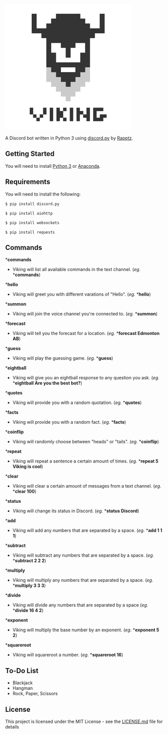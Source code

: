 ![Alt text](viking.png?raw=true "Viking")

A Discord bot written in Python 3 using [discord.py](https://github.com/Rapptz/discord.py) by [Rapptz](https://github.com/Rapptz).

## Getting Started

You will need to install [Python 3](https://www.python.org/downloads/) or [Anaconda](https://www.continuum.io/downloads).

## Requirements

You will need to install the following:
```
$ pip install discord.py
```
```
$ pip install aiohttp
```
```
$ pip install websockets
```
```
$ pip install requests
```

## Commands

***commands**
* Viking will list all available commands in the text channel. (*eg.* ***commands**)

***hello**
* Viking will greet you with different varations of "Hello". (*eg.* ***hello**)

***summon**
* Viking will join the voice channel you're connected to. (*eg.* ***summon**)

***forecast**
* Viking will tell you the forecast for a location. (*eg.* ***forecast Edmonton AB**)

***guess**
* Viking will play the guessing game. (*eg.* ***guess**)

***eightball**
* Viking will give you an eightball response to any question you ask. (*eg.* ***eightball Are you the best bot?**)

***quotes**
* Viking will provide you with a random quotation. (*eg.* ***quotes**)

***facts**
* Viking will provide you with a random fact. (*eg.* ***facts**)

***coinflip**
* Viking will randomly choose between "heads" or "tails". (*eg.* ***coinflip**)

***repeat**
* Viking will repeat a sentence a certain amount of times. (*eg.* ***repeat 5 Viking is cool**)

***clear**
* Viking will clear a certain amount of messages from a text channel. (*eg.* ***clear 100**)

***status**
* Viking will change its status in Discord. (*eg.* ***status Discord**)

***add**
* Viking will add any numbers that are separated by a space. (*eg.* ***add 1 1 1**)

***subtract**
* Viking will subtract any numbers that are separated by a space. (*eg.* ***subtract 2 2 2**)

***multiply**
* Viking will multiply any numbers that are separated by a space. (*eg.* ***multiply 3 3 3**)

***divide**
* Viking will divide any numbers that are separated by a space (*eg.* ***divide 16 4 2**)

***exponent**
* Viking will multiply the base number by an exponent. (*eg.* ***exponent 5 2**)

***squareroot**
* Viking will squareroot a number. (*eg.* ***squareroot 16**)

## To-Do List
* Blackjack
* Hangman
* Rock, Paper, Scissors

## License

This project is licensed under the MIT License - see the [LICENSE.md](LICENSE.md) file for details
